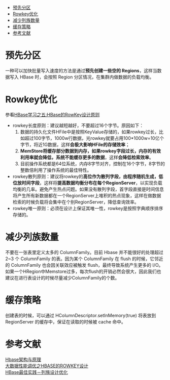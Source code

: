 * [预先分区](#预先分区)
* [Rowkey优化](#rowkey优化)
* [减少列族数量](#减少列族数量)
* [缓存策略](#缓存策略)
* [参考文献](#参考文献)


# 预先分区
一种可以加快批量写入速度的方法是通过**预先创建一些空的 Regions**，这样当数据写入 HBase 时，会按照 Region 分区情况，在集群内做数据的负载均衡。

# Rowkey优化
参看[HBase学习之五:HBase的RowKey设计原则](https://blog.csdn.net/javajxz008/article/details/51892967)   
- rowkey长度原则：建议越短越好，不要超过16个字节。原因如下：
    1. 数据的持久化文件HFile中是按照KeyValue存储的，如果rowkey过长，比如超过100字节，1000w行数据，光rowkey就要占用100\*1000w=10亿个字节，将近1G数据，这样**会极大影响HFile的存储效率**；
    2. **MemStore将缓存部分数据到内存，如果rowkey字段过长，内存的有效利用率就会降低，系统不能缓存更多的数据**，这样**会降低检索效率**。
    3. 目前操作系统都是64位系统，内存8字节对齐，控制在16个字节，8字节的整数倍利用了操作系统的最佳特性。
- rowkey散列原则：建议将rowkey的**高位作为散列字段，由程序随机生成，低位放时间字段**，这样将**提高数据均衡分布在每个RegionServer**，以实现负载均衡的几率。避免产生热点问题。如果没有散列字段，首字段直接是时间信息将产生所有新数据都在一个RegionServer上堆积的热点现象，这样在做数据检索的时候负载将会集中在个别RegionServer，降低查询效率。
- rowkey唯一原则：必须在设计上保证其唯一性，rowkey是按照字典顺序排序存储的。

# 减少列族数量
不要在一张表里定义太多的 ColumnFamily。目前 Hbase 并不能很好的处理超过 2~3 个 ColumnFamily 的表。因为某个 ColumnFamily 在 flush 的时候，它邻近的 ColumnFamily 也会因关联效应被触发 flush，最终导致系统产生更多的 I/O。   
如果一个HRegion中Memstore过多，每次flush的开销必然会很大，因此我们也建议在进行表设计的时候尽量减少ColumnFamily的个数。

# 缓存策略
创建表的时候，可以通过 HColumnDescriptor.setInMemory(true) 将表放到 RegionServer 的缓存中，保证在读取的时候被 cache 命中。

# 参考文献
[Hbase架构与原理](https://www.jianshu.com/p/3832ae37fac4)    
[大数据性能调优之HBASE的ROWKEY设计](http://blog.chedushi.com/archives/9720)   
[HBase最佳实践－列族设计优化](http://hbasefly.com/2016/07/02/hbase-pracise-cfsetting/)